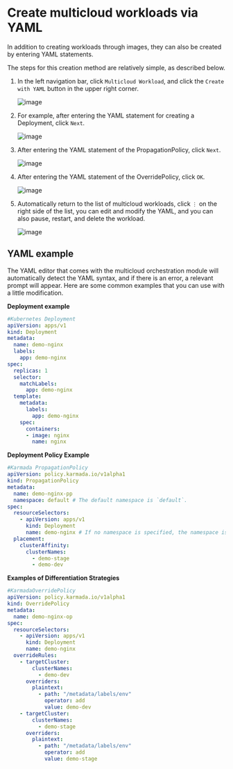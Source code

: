 # Create multicloud workloads via YAML

In addition to creating workloads through images, they can also be created by entering YAML statements.

The steps for this creation method are relatively simple, as described below.

1. In the left navigation bar, click `Multicloud Workload`, and click the `Create with YAML` button in the upper right corner.

    ![image](../images/depyaml01.png)

2. For example, after entering the YAML statement for creating a Deployment, click `Next`.

    ![image](../images/depyaml02.png)

3. After entering the YAML statement of the PropagationPolicy, click `Next`.

    ![image](../images/depyaml03.png)

4. After entering the YAML statement of the OverridePolicy, click `OK`.

    ![image](../images/depyaml04.png)

5. Automatically return to the list of multicloud workloads, click `⋮` on the right side of the list, you can edit and modify the YAML, and you can also pause, restart, and delete the workload.

    ![image](../images/depyaml05.png)

## YAML example

The YAML editor that comes with the multicloud orchestration module will automatically detect the YAML syntax, and if there is an error, a relevant prompt will appear.
Here are some common examples that you can use with a little modification.

**Deployment example**

```yaml
#Kubernetes Deployment
apiVersion: apps/v1
kind: Deployment
metadata:
  name: demo-nginx
  labels:
    app: demo-nginx
spec:
  replicas: 1
  selector:
    matchLabels:
      app: demo-nginx
  template:
    metadata:
      labels:
        app: demo-nginx
    spec:
      containers:
      - image: nginx
        name: nginx
```

**Deployment Policy Example**

```yaml
#Karmada PropagationPolicy
apiVersion: policy.karmada.io/v1alpha1
kind: PropagationPolicy
metadata:
  name: demo-nginx-pp
  namespace: default # The default namespace is `default`.
spec:
  resourceSelectors:
    - apiVersion: apps/v1
      kind: Deployment
      name: demo-nginx # If no namespace is specified, the namespace is inherited from the parent object scope.
  placement:
    clusterAffinity:
      clusterNames:
        - demo-stage
        - demo-dev
```

**Examples of Differentiation Strategies**

```yaml
#KarmadaOverridePolicy
apiVersion: policy.karmada.io/v1alpha1
kind: OverridePolicy
metadata:
  name: demo-nginx-op
spec:
  resourceSelectors:
    - apiVersion: apps/v1
      kind: Deployment
      name: demo-nginx
  overrideRules:
    - targetCluster:
        clusterNames:
          - demo-dev
      overriders:
        plaintext:
          - path: "/metadata/labels/env"
            operator: add
            value: demo-dev
    - targetCluster:
        clusterNames:
          - demo-stage
      overriders:
        plaintext:
          - path: "/metadata/labels/env"
            operator: add
            value: demo-stage
```